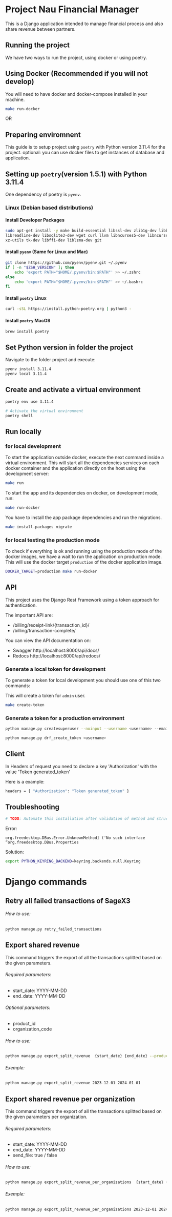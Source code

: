 # Project Nau Financial Manager

This is a Django application intended to manage financial process and also share revenue between partners.

## Running the project

We have two ways to run the project, using docker or using poetry.

## Using Docker (Recommended if you will not develop)

You will need to have docker and docker-compose installed in your machine.

```bash
make run-docker
```

OR

## Preparing enviromnent

This guide is to setup project using `poetry` with Python version 3.11.4 for the project.
optional: you can use docker files to get instances of database and application.

## Setting up `poetry`(version 1.5.1) with Python 3.11.4

One dependency of poetry is `pyenv`.

### Linux (Debian based distributions)

#### Install Developer Packages

```bash
sudo apt-get install -y make build-essential libssl-dev zlib1g-dev libbz2-dev \
libreadline-dev libsqlite3-dev wget curl llvm libncurses5-dev libncursesw5-dev \
xz-utils tk-dev libffi-dev liblzma-dev git
```

#### Install `pyenv` (Same for Linux and Mac)

```bash
git clone https://github.com/pyenv/pyenv.git ~/.pyenv
if [ -n "$ZSH_VERSION" ]; then
    echo 'export PATH="$HOME/.pyenv/bin:$PATH"' >> ~/.zshrc
else
    echo 'export PATH="$HOME/.pyenv/bin:$PATH"' >> ~/.bashrc
fi
```

#### Install `poetry` Linux

```bash
curl -sSL https://install.python-poetry.org | python3 -
```

#### Install `poetry` MacOS

```bash
brew install poetry
```

## Set Python version in folder the project

Navigate to the folder project and execute:

```bash
pyenv install 3.11.4
pyenv local 3.11.4
```

## Create and activate a virtual environment

```bash
poetry env use 3.11.4

# Activate the virtual environment
poetry shell
```

## Run locally

### for local development

To start the application outside docker, execute the next command inside a virtual environment.
This will start all the dependencies services on each docker container and the application directly
on the host using the development server:

```bash
make run
```

To start the app and its dependencies on docker, on development mode, run:

```bash
make run-docker
```

You have to install the app package dependencies and run the migrations.
```bash
make install-packages migrate
```

### for local testing the production mode

To check if everything is ok and running using the production mode of the docker images, we have a
wait to run the application on production mode.
This will use the docker target `production` of the docker application image.

```bash
DOCKER_TARGET=production make run-docker
```

## API

This project uses the Django Rest Framework using a token approach for authentication.

The important API are:

- /billing/receipt-link/{transaction_id}/
- /billing/transaction-complete/

You can view the API documentation on:

- Swagger http://localhost:8000/api/docs/
- Redocs  http://localhost:8000/api/redocs/

### Generate a local token for development

To generate a token for local development you should use one of this two commands:

This will create a token for `admin` user.
```bash
make create-token
```

### Generate a token for a production environment

```bash
python manage.py createsuperuser --noinput --username <username> --email <email>

python manage.py drf_create_token <username>
```

## Client
In Headers of request you need to declare a key 'Authorization' with the value 'Token generated_token'

Here is a example:
```bash
headers = { "Authorization": "Token generated_token" }
```

## Troubleshooting

```bash
# TODO: Automate this installation after validation of method and structure
```

Error:
```
org.freedesktop.DBus.Error.UnknownMethod] ('No such interface “org.freedesktop.DBus.Properties
```

Solution:
```bash
export PYTHON_KEYRING_BACKEND=keyring.backends.null.Keyring
```


# Django commands

  ## Retry all failed transactions of SageX3

  ###### How to use:
```bash
python manage.py retry_failed_transactions
```

  ## Export shared revenue

  This command triggers the export of all the transactions splitted based on the given parameters.

###### Required parameters:
  - start_date: YYYY-MM-DD
  - end_date: YYYY-MM-DD

###### Optional parameters:
  - product_id
  - organization_code

###### How to use:
```bash
python manage.py export_split_revenue  {start_date} {end_date} --product_id={product_id} --organization_code={organization_code}
```

###### Exemple:
```bash
python manage.py export_split_revenue 2023-12-01 2024-01-01
```
  ## Export shared revenue per organization

  This command triggers the export of all the transactions splitted based on the given parameters per organization.

###### Required parameters:
  - start_date: YYYY-MM-DD
  - end_date: YYYY-MM-DD
  - send_file: true / false

###### How to use:
```bash
python manage.py export_split_revenue_per_organizations  {start_date} {end_date} --send_email={send_email}
```

###### Exemple:
```bash
python manage.py export_split_revenue_per_organizations 2023-12-01 2024-01-01 --send_email=true
```
